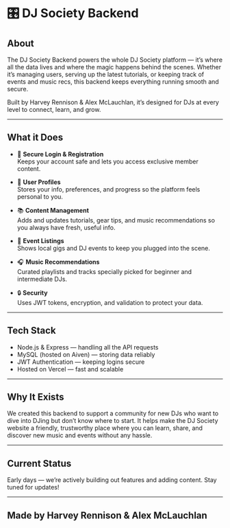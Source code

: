 # 🎛️ DJ Society Backend

## About

The DJ Society Backend powers the whole DJ Society platform — it’s where all the data lives and where the magic happens behind the scenes. Whether it’s managing users, serving up the latest tutorials, or keeping track of events and music recs, this backend keeps everything running smooth and secure.

Built by Harvey Rennison & Alex McLauchlan, it’s designed for DJs at every level to connect, learn, and grow.

---

## What it Does

- 🔐 **Secure Login & Registration**  
  Keeps your account safe and lets you access exclusive member content.

- 👤 **User Profiles**  
  Stores your info, preferences, and progress so the platform feels personal to you.

- 📚 **Content Management**  
  Adds and updates tutorials, gear tips, and music recommendations so you always have fresh, useful info.

- 📅 **Event Listings**  
  Shows local gigs and DJ events to keep you plugged into the scene.

- 🎧 **Music Recommendations**  
  Curated playlists and tracks specially picked for beginner and intermediate DJs.

- 🔒 **Security**  
  Uses JWT tokens, encryption, and validation to protect your data.

---

## Tech Stack

- Node.js & Express — handling all the API requests  
- MySQL (hosted on Aiven) — storing data reliably  
- JWT Authentication — keeping logins secure  
- Hosted on Vercel — fast and scalable

---

## Why It Exists

We created this backend to support a community for new DJs who want to dive into DJing but don’t know where to start. It helps make the DJ Society website a friendly, trustworthy place where you can learn, share, and discover new music and events without any hassle.

---

## Current Status

Early days — we’re actively building out features and adding content. Stay tuned for updates!

---

## Made by Harvey Rennison & Alex McLauchlan
